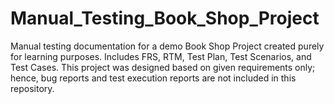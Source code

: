 # Manual_Testing_Book_Shop_Project
Manual testing documentation for a demo Book Shop Project created purely for learning purposes. Includes FRS, RTM, Test Plan, Test Scenarios, and Test Cases. This project was designed based on given requirements only; hence, bug reports and test execution reports are not included in this repository.
